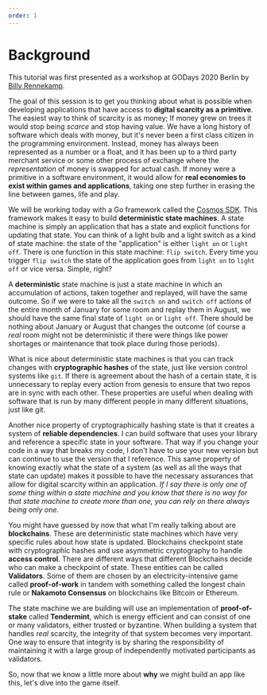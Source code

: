 ```yaml
---
order: 1
---
```


# Background

This tutorial was first presented as a workshop at GODays 2020 Berlin by [Billy Rennekamp](https://twitter.com/billyrennekamp).

The goal of this session is to get you thinking about what is possible when developing applications that have access to **digital scarcity as a primitive**. The easiest way to think of scarcity is as money; If money grew on trees it would stop being _scarce_ and stop having value. We have a long history of software which deals with money, but it's never been a first class citizen in the programming environment. Instead, money has always been represented as a number or a float, and it has been up to a third party merchant service or some other process of exchange where the _representation_ of money is swapped for actual cash. If money were a primitive in a software environment, it would allow for **real economies to exist within games and applications**, taking one step further in erasing the line between games, life and play.

We will be working today with a Go framework called the [Cosmos SDK](https://github.com/cosmos/cosmos-sdk). This framework makes it easy to build **deterministic state machines**. A state machine is simply an application that has a state and explicit functions for updating that state. You can think of a light bulb and a light switch as a kind of state machine: the state of the "application" is either `light on` or `light off`. There is one function in this state machine: `flip switch`. Every time you trigger `flip switch` the state of the application goes from `light on` to `light off` or vice versa. Simple, right?

A **deterministic** state machine is just a state machine in which an accumulation of actions, taken together and replayed, will have the same outcome. So if we were to take all the `switch on` and `switch off` actions of the entire month of January for some room and replay them in August, we should have the same final state of `light on` or `light off`. There should be nothing about January or August that changes the outcome (of course a _real_ room might not be deterministic if there were things like power shortages or maintenance that took place during those periods).

What is nice about deterministic state machines is that you can track changes with **cryptographic hashes** of the state, just like version control systems like `git`. If there is agreement about the hash of a certain state, it is unnecessary to replay every action from genesis to ensure that two repos are in sync with each other. These properties are useful when dealing with software that is run by many different people in many different situations, just like git.

Another nice property of cryptographically hashing state is that it creates a system of **reliable dependencies**. I can build software that uses your library and reference a specific state in your software. That way if you change your code in a way that breaks my code, I don't have to use your new version but can continue to use the version that I reference. This same property of knowing exactly what the state of a system (as well as all the ways that state can update) makes it possible to have the necessary assurances that allow for digital scarcity within an application. _If I say there is only one of some thing within a state machine and you know that there is no way for that state machine to create more than one, you can rely on there always being only one._

You might have guessed by now that what I'm really talking about are **blockchains**. These are deterministic state machines which have very specific rules about how state is updated. Blockchains checkpoint state with cryptographic hashes and use asymmetric cryptography to handle **access control**. There are different ways that different Blockchains decide who can make a checkpoint of state. These entities can be called **Validators**. Some of them are chosen by an electricity-intensive game called **proof-of-work** in tandem with something called the longest chain rule or **Nakamoto Consensus** on blockchains like Bitcoin or Ethereum.

The state machine we are building will use an implementation of **proof-of-stake** called **Tendermint**, which is energy efficient and can consist of one or many validators, either trusted or byzantine. When building a system that handles _real_ scarcity, the integrity of that system becomes very important. One way to ensure that integrity is by sharing the responsibility of maintaining it with a large group of independently motivated participants as validators.

So, now that we know a little more about **why** we might build an app like this, let's dive into the game itself.
